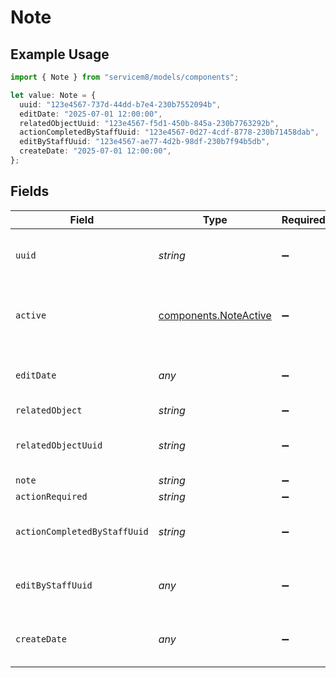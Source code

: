 # Note

## Example Usage

```typescript
import { Note } from "servicem8/models/components";

let value: Note = {
  uuid: "123e4567-737d-44dd-b7e4-230b7552094b",
  editDate: "2025-07-01 12:00:00",
  relatedObjectUuid: "123e4567-f5d1-450b-845a-230b7763292b",
  actionCompletedByStaffUuid: "123e4567-0d27-4cdf-8778-230b71458dab",
  editByStaffUuid: "123e4567-ae77-4d2b-98df-230b7f94b5db",
  createDate: "2025-07-01 12:00:00",
};
```

## Fields

| Field                                                          | Type                                                           | Required                                                       | Description                                                    | Example                                                        |
| -------------------------------------------------------------- | -------------------------------------------------------------- | -------------------------------------------------------------- | -------------------------------------------------------------- | -------------------------------------------------------------- |
| `uuid`                                                         | *string*                                                       | :heavy_minus_sign:                                             | Unique identifier for this record                              | 123e4567-737d-44dd-b7e4-230b7552094b                           |
| `active`                                                       | [components.NoteActive](../../models/components/noteactive.md) | :heavy_minus_sign:                                             | Record active/deleted flag.  Valid values are [0,1]            |                                                                |
| `editDate`                                                     | *any*                                                          | :heavy_minus_sign:                                             | Timestamp at which record was last modified                    | 2025-07-01 12:00:00                                            |
| `relatedObject`                                                | *string*                                                       | :heavy_minus_sign:                                             | N/A                                                            |                                                                |
| `relatedObjectUuid`                                            | *string*                                                       | :heavy_minus_sign:                                             | N/A                                                            | 123e4567-f5d1-450b-845a-230b7763292b                           |
| `note`                                                         | *string*                                                       | :heavy_minus_sign:                                             | N/A                                                            |                                                                |
| `actionRequired`                                               | *string*                                                       | :heavy_minus_sign:                                             | N/A                                                            |                                                                |
| `actionCompletedByStaffUuid`                                   | *string*                                                       | :heavy_minus_sign:                                             | N/A                                                            | 123e4567-0d27-4cdf-8778-230b71458dab                           |
| `editByStaffUuid`                                              | *any*                                                          | :heavy_minus_sign:                                             | UUID of Staff Member who last modified record                  | 123e4567-ae77-4d2b-98df-230b7f94b5db                           |
| `createDate`                                                   | *any*                                                          | :heavy_minus_sign:                                             | Timestamp at which record was last modified                    | 2025-07-01 12:00:00                                            |